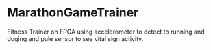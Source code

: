 # MarathonGameTrainer
Fitness Trainer on FPGA using accelerometer to detect to running and doging and pule sensor to see vital sign activity.


